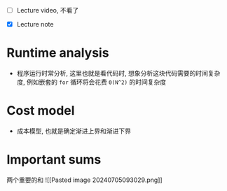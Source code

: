 - [ ] Lecture video, 不看了
- [x] Lecture note



# Runtime analysis
- 程序运行时常分析, 这里也就是看代码时, 想象分析这块代码需要的时间复杂度, 例如嵌套的 `for` 循环将会花费 `Θ(N^2)` 的时间复杂度


# Cost model
- 成本模型, 也就是确定渐进上界和渐进下界



# Important sums
两个重要的和
![[Pasted image 20240705093029.png]]


